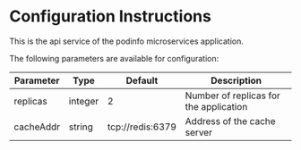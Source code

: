 # Configuration Instructions

This is the api service of the podinfo microservices application.

The following parameters are available for configuration:

| Parameter | Type    | Default          | Description                            |
|-----------|---------|------------------|----------------------------------------|
| replicas  | integer | 2                | Number of replicas for the application |
| cacheAddr | string  | tcp://redis:6379 | Address of the cache server            |

